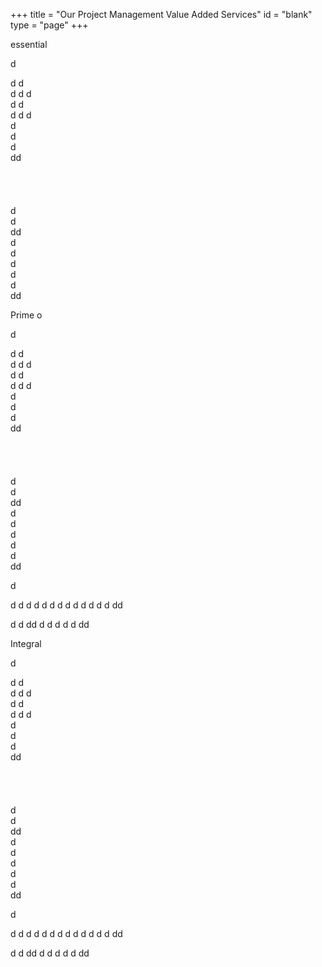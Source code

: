 +++
title = "Our Project Management Value Added Services"
id = "blank"
type = "page"
+++

<!-- ____________________________________________________________ -->

<!-- **************** -->

<a name="essential">essential</a> 

d
<br />

d
d<br />
d
d
d<br />
d
d<br />
d
d
d<br />
d<br />
d<br />
d<br />
dd<br />
<br /><br /><br /><br />
d<br />
d<br />
dd<br />
d<br />
d<br />
d<br />
d<br />
d<br />
dd<br />


<a name="prime">Prime</a> 
o

d
<br />

d
d<br />
d
d
d<br />
d
d<br />
d
d
d<br />
d<br />
d<br />
d<br />
dd<br />
<br /><br /><br /><br />
d<br />
d<br />
dd<br />
d<br />
d<br />
d<br />
d<br />
d<br />
dd<br />

d

d
d
d
d
d
d
d
d
d
d
d
d
d
dd

d
d
dd
d
d
d
d
d
dd




<a name="integral">Integral</a> 

d
<br />

d
d<br />
d
d
d<br />
d
d<br />
d
d
d<br />
d<br />
d<br />
d<br />
dd<br />
<br /><br /><br /><br />
d<br />
d<br />
dd<br />
d<br />
d<br />
d<br />
d<br />
d<br />
dd<br />


d

d
d
d
d
d
d
d
d
d
d
d
d
d
dd

d
d
dd
d
d
d
d
d
dd



